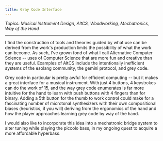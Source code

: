 ```yaml
---
title: Gray Code Interface
---
```

*Topics: Musical Instrument Design, AltCS, Woodworking, Mechatronics, Way of the Hand*
***
I find the construction of tools and theories guided by what use can be derived from the work's production limits the possibility of what the work can become. As such, I've grown fond of what I call Alternative Computer Science -- uses of Computer Science that are more fun and creative than they are useful. Examples of AltCS include the intentionally inefficient systems of the esolang community, the gemini protocol, and grey code. 

Grey code in particular is pretty awful for efficient computing -- but it makes a great interface for a musical instrument. With just 4 buttons, 4 keystrokes can do the work of 15, and the way grey code enumerates is far more intuitive for the hand to learn with push buttons with 4 fingers than for binary. Adding a 5th button for the thumb to work control could make for a fascinating number of microtonal synthesizers with their own compositional biases (heuristics, if you will) deriving from the ergonomics of the hand and how the player approaches learning grey code by way of the hand. 

I would also like to incorporate this idea into a mechatronic bridge system to alter tuning while playing the piccolo bass, in my ongoing quest to acquire a more affordable hyperbass.